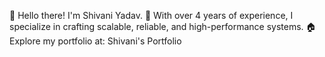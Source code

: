
👋 Hello there! I'm Shivani Yadav.
🌱 With over 4 years of experience, I specialize in crafting scalable, reliable, and high-performance systems.
🏠 Explore my portfolio at: Shivani's Portfolio

<!---
shivani16btcs/shivani16btcs is a ✨ special ✨ repository because its `README.md` (this file) appears on your GitHub profile.
You can click the Preview link to take a look at your changes.
--->
